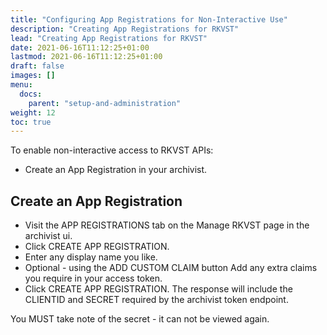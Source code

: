 ```yaml
---
title: "Configuring App Registrations for Non-Interactive Use"
description: "Creating App Registrations for RKVST"
lead: "Creating App Registrations for RKVST"
date: 2021-06-16T11:12:25+01:00
lastmod: 2021-06-16T11:12:25+01:00
draft: false
images: []
menu: 
  docs:
    parent: "setup-and-administration"
weight: 12
toc: true
---
```


To enable non-interactive access to RKVST APIs:

* Create an App Registration in your archivist.

## Create an App Registration

* Visit the APP REGISTRATIONS tab on the Manage RKVST page in the archivist ui.
* Click CREATE APP REGISTRATION.
* Enter any display name you like.
* Optional - using the ADD CUSTOM CLAIM button Add any extra claims you require in your access token.
* Click CREATE APP REGISTRATION. The response will include the CLIENTID and
  SECRET required by the archivist token endpoint.

You MUST take note of the secret - it can not be viewed again.
